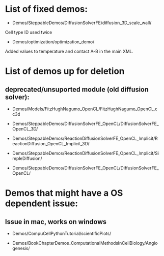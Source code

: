 # List of fixed demos:

* Demos/SteppableDemos/DiffusionSolverFE/diffusion_3D_scale_wall/

Cell type ID used twice

* Demos/optimization/optimization_demo/

Added values to temperature and contact A-B in the main XML.


# List of demos up for deletion

## deprecated/unsuported module (old diffusion solver):

* Demos/Models/FitzHughNagumo_OpenCL/FitzHughNagumo_OpenCL.cc3d 

* Demos/SteppableDemos/DiffusionSolverFE_OpenCL/DiffusionSolverFE_OpenCL_3D/

* Demos/SteppableDemos/ReactionDiffusionSolverFE_OpenCL_Implicit/ReactionDiffusion_OpenCL_Implicit_3D/

* Demos/SteppableDemos/ReactionDiffusionSolverFE_OpenCL_Implicit/SimpleDiffusion/

* Demos/SteppableDemos/DiffusionSolverFE_OpenCL/DiffusionSolverFE_OpenCL/




# Demos that might have a OS dependent issue:

## Issue in mac, works on windows

* Demos/CompuCellPythonTutorial/scientificPlots/

* Demos/BookChapterDemos_ComputationalMethodsInCellBiology/Angiogenesis/








